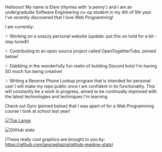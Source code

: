 <!--- ![Eleni's Logo](https://github.com/elenirotsides/My-Personal-Website/blob/dev/src/public/ER_logo.png?raw=true) --->

Helloooo! My name is Eleni (rhymes with 'a penny') and I am an undergraduate Software Engineering co-op student in my 4th of 5th year. I've recently discovered that I love Web Programming! 

I am currently:

✨ Working on a snazzy personal website (update: put this on hold for a bit - stay tuned!)

✨ Contributing to an open source project called OpenTogetherTube, pinned below!

✨ Dabbling in the wonderfully fun realm of building Discord bots! I'm having SO much fun being creative!

✨ Writing a Reverse Phone Lookup program that is intended for personal use! I will make my repo public once I am confident in its functionality. This will constantly be a work in progress, aimed to be continually improved with the latest technologies and techniques I'm learning. 

Check out Gyro (pinned below) that I was apart of for a Web Programming course I took at school last year!

[![Top Langs](https://github-readme-stats.vercel.app/api/top-langs/?username=elenirotsides&langs_count=4&layout=compact&theme=dracula)](https://github.com/anuraghazra/github-readme-stats)

![GitHub stats](https://github-readme-stats.vercel.app/api?username=elenirotsides&count_private=true&theme=dracula&show_icons=true)  

(These really cool graphics are brought to you by: https://github.com/anuraghazra/github-readme-stats)
